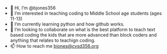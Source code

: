 - 👋 Hi, I’m @bjones356
- 👀 I’m interested in teaching coding to Middle School age students (ages 11-13)
- 🌱 I’m currently learning python and how github works.
- 💞️ I’m looking to collaborate on what is the best platform to teach text based coding the kids that are more advanced than block coders and anything that relates to teachign coding.
- 📫 How to reach me bjones@cvsd356.org

<!---
bjones356/bjones356 is a ✨ special ✨ repository because its `README.md` (this file) appears on your GitHub profile.
You can click the Preview link to take a look at your changes.
--->
